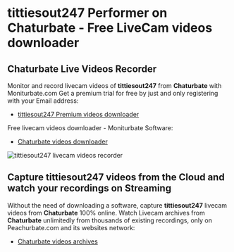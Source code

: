 # tittiesout247 Performer on Chaturbate - Free LiveCam videos downloader

## Chaturbate Live Videos Recorder

Monitor and record livecam videos of **tittiesout247** from **Chaturbate** with Moniturbate.com
Get a premium trial for free by just and only registering with your Email address:
* [tittiesout247 Premium videos downloader](https://moniturbate.com/request-demo-licence-key.html)

Free livecam videos downloader - Moniturbate Software:
* [Chaturbate videos downloader](https://moniturbate.com/moniturbate-download-software.html)

![tittiesout247 livecam videos recorder](https://peachurnet.com/templates/moniturbate-software.png)


## Capture tittiesout247 videos from the Cloud and watch your recordings on Streaming

Without the need of downloading a software, capture **tittiesout247** livecam videos from **Chaturbate** 100% online.
Watch Livecam archives from **Chaturbate** unlimitedly from thousands of existing recordings, only on Peachurbate.com and its websites network:
* [Chaturbate videos archives](https://peachurnet.com/)